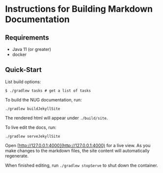 # Instructions for Building Markdown Documentation

## Requirements

* Java 11 (or greater)
* docker

## Quick-Start

List build options:

    $ ./gradlew tasks # get a list of tasks

To build the NUG documentation, run:

```shell
./gradlew buildJekyllSite
```

The rendered html will appear under `./build/site`.

To live edit the docs, run:

```shell
./gradlew serveJekyllSite
```

Open [http://127.0.0.1:4000](http://127.0.0.1:4000) for a live view.
As you make changes to the markdown files, the site content will automatically regenerate.

When finished editing, run `./gradlew stopServe` to shut down the container.
